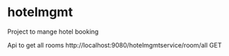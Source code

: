 # hotelmgmt
Project to mange hotel booking

Api to get all rooms
http://localhost:9080/hotelmgmtservice/room/all
GET

